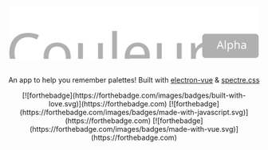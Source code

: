 <div align="center">
<br>
<img width="500" src="/docs/repo-logo.svg" alt="Couleur">
<br>
<br>
</div>

<p align="center" color="#6a737d">
An app to help you remember palettes! Built with <a href="https://github.com/SimulatedGREG/electron-vue">electron-vue</a> & <a href="https://picturepan2.github.io/spectre/">spectre.css</a>
</p>

<div align="center">
[![forthebadge](https://forthebadge.com/images/badges/built-with-love.svg)](https://forthebadge.com) [![forthebadge](https://forthebadge.com/images/badges/made-with-javascript.svg)](https://forthebadge.com) [![forthebadge](https://forthebadge.com/images/badges/made-with-vue.svg)](https://forthebadge.com)
</div>